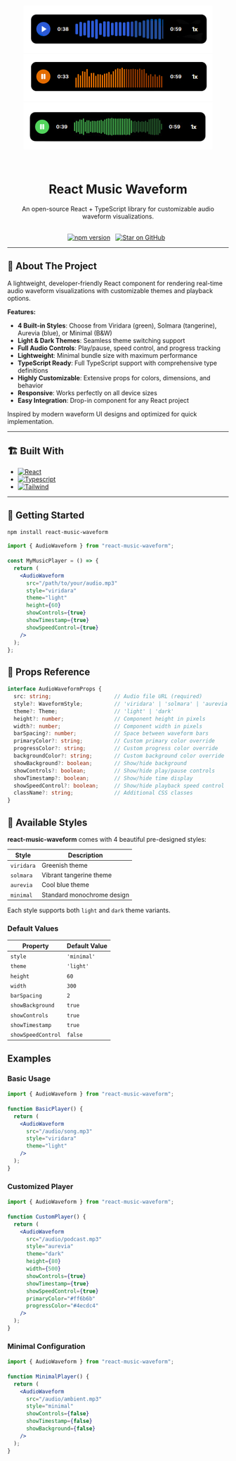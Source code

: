 
<div align="center">

![screenshot](https://github.com/Swalih-18/react-music-waveform/blob/main/images/aurevia.png?raw=true)
![screenshot](https://github.com/Swalih-18/react-music-waveform/blob/main/images/solmara.png?raw=true)
![screenshot](https://github.com/Swalih-18/react-music-waveform/blob/main/images/viridara.png?raw=true)

</div>



<br />

<div align="center">
  <h1 align="center"> React Music Waveform</h3>
  <p align="center">
An open-source React + TypeScript library for customizable audio waveform visualizations.
    <br /><br/>

  </p>

[![npm version](https://img.shields.io/npm/v/react-music-waveform?logo=npm&color=green&labelColor=black)](https://www.npmjs.com/package/react-music-waveform) &nbsp;
[![Star on GitHub](https://img.shields.io/badge/Star%20on-GitHub-green?logo=github&logoColor=white&labelColor=black)](https://github.com/yourusername/react-music-waveform) &nbsp;
</div>


---

## 📌 About The Project

A lightweight, developer-friendly React component for rendering real-time audio waveform visualizations with customizable themes and playback options.

**Features:**

-  **4 Built-in Styles**: Choose from Viridara (green), Solmara (tangerine), Aurevia (blue), or Minimal (B&W)
-  **Light & Dark Themes**: Seamless theme switching support
-  **Full Audio Controls**: Play/pause, speed control, and progress tracking
-  **Lightweight**: Minimal bundle size with maximum performance
-  **TypeScript Ready**: Full TypeScript support with comprehensive type definitions
-  **Highly Customizable**: Extensive props for colors, dimensions, and behavior
-  **Responsive**: Works perfectly on all device sizes
-  **Easy Integration**: Drop-in component for any React project

Inspired by modern waveform UI designs and optimized for quick implementation.

---

## 🏗️ Built With

* [![React][React.js]][React-url]
* [![Typescript][Typescript]][Ts-url]
* [![Tailwind][Tailwind]][Tailwind-url]

---

## 🧰 Getting Started

```bash
npm install react-music-waveform
```

```jsx
import { AudioWaveform } from "react-music-waveform";

const MyMusicPlayer = () => {
  return (
    <AudioWaveform
      src="/path/to/your/audio.mp3"
      style="viridara"
      theme="light"
      height={60}
      showControls={true}
      showTimestamp={true}
      showSpeedControl={true}
    />
  );
};
```

## 🛞 Props Reference
```typescript
interface AudioWaveformProps {
  src: string;                    // Audio file URL (required)
  style?: WaveformStyle;          // 'viridara' | 'solmara' | 'aurevia' | 'minimal'
  theme?: Theme;                  // 'light' | 'dark'
  height?: number;                // Component height in pixels
  width?: number;                 // Component width in pixels
  barSpacing?: number;            // Space between waveform bars
  primaryColor?: string;          // Custom primary color override
  progressColor?: string;         // Custom progress color override
  backgroundColor?: string;       // Custom background color override
  showBackground?: boolean;       // Show/hide background
  showControls?: boolean;         // Show/hide play/pause controls
  showTimestamp?: boolean;        // Show/hide time display
  showSpeedControl?: boolean;     // Show/hide playback speed control
  className?: string;             // Additional CSS classes
}
```

## 🎨 Available Styles

**react-music-waveform** comes with 4 beautiful pre-designed styles:

| Style | Description |
|-------|-------------|
| `viridara` | Greenish theme | 
| `solmara` | Vibrant tangerine theme |
| `aurevia` | Cool blue theme | 
| `minimal` | Standard monochrome design |

Each style supports both `light` and `dark` theme variants.



### Default Values

| Property | Default Value |
|----------|---------------|
| `style` | `'minimal'` |
| `theme` | `'light'` |
| `height` | `60` |
| `width` | `300` |
| `barSpacing` | `2` |
| `showBackground` | `true` |
| `showControls` | `true` |
| `showTimestamp` | `true` |
| `showSpeedControl` | `false` |

## Examples

### Basic Usage

```jsx
import { AudioWaveform } from "react-music-waveform";

function BasicPlayer() {
  return (
    <AudioWaveform
      src="/audio/song.mp3"
      style="viridara"
      theme="light"
    />
  );
}
```

### Customized Player

```jsx
import { AudioWaveform } from "react-music-waveform";

function CustomPlayer() {
  return (
    <AudioWaveform
      src="/audio/podcast.mp3"
      style="aurevia"
      theme="dark"
      height={80}
      width={500}
      showControls={true}
      showTimestamp={true}
      showSpeedControl={true}
      primaryColor="#ff6b6b"
      progressColor="#4ecdc4"
    />
  );
}
```

### Minimal Configuration

```jsx
import { AudioWaveform } from "react-music-waveform";

function MinimalPlayer() {
  return (
    <AudioWaveform
      src="/audio/ambient.mp3"
      style="minimal"
      showControls={false}
      showTimestamp={false}
      showBackground={false}
    />
  );
}
```


<!-- MARKDOWN LINKS & IMAGES -->
<!-- https://www.markdownguide.org/basic-syntax/#reference-style-links -->

[license-shield]: https://img.shields.io/github/license/othneildrew/Best-README-Template.svg?style=for-the-badge
[license-url]: https://github.com/othneildrew/Best-README-Template/blob/master/LICENSE.txt
[product-screenshot]: images/screenshot.png
[Typescript]: https://img.shields.io/badge/TypeScript-007ACC?style=for-the-badge&logo=typescript&logoColor=white
[Ts-url]: https://www.typescriptlang.org/
[React.js]:  https://img.shields.io/badge/React-20232A?style=for-the-badge&logo=react&logoColor=61DAFB
[React-url]: https://reactjs.org/
[Tailwind]: https://img.shields.io/badge/Tailwind_CSS-38B2AC?style=for-the-badge&logo=tailwind-css&logoColor=white
[Tailwind-url]: https://tailwindcss.com/
